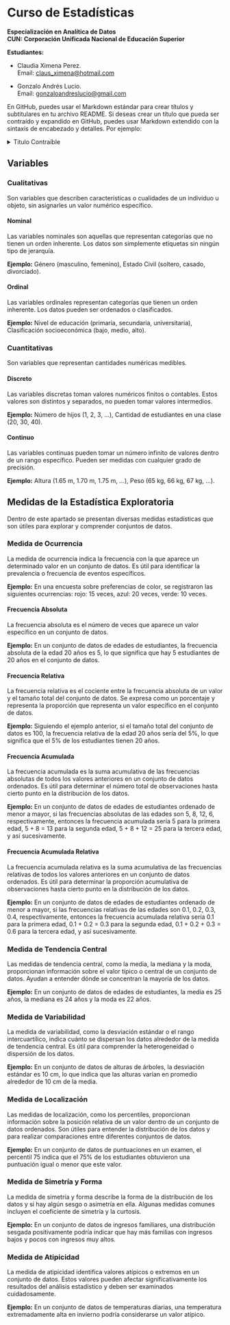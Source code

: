 # Curso de Estadísticas 
**Especialización en Analítica de Datos**  
**CUN: Corporación Unificada Nacional de Educación Superior**

**Estudiantes:**
- Claudia Ximena Perez.  
  Email: claus_ximena@hotmail.com
  
- Gonzalo Andrés Lucio.  
  Email: gonzaloandreslucio@gmail.com


En GitHub, puedes usar el Markdown estándar para crear títulos y subtitulares en tu archivo README. Si deseas crear un título que pueda ser contraído y expandido en GitHub, puedes usar Markdown extendido con la sintaxis de encabezado y detalles. Por ejemplo:

<details>
<summary>Titulo Contraíble</summary>

Contenido que estará oculto hasta que se expanda el título.

Puedes escribir aquí cualquier texto adicional, como ejemplos, explicaciones, etc.

</details>

## Variables

### Cualitativas 
Son variables que describen características o cualidades de un individuo u objeto, sin asignarles un valor numérico específico.

#### Nominal
Las variables nominales son aquellas que representan categorías que no tienen un orden inherente. Los datos son simplemente etiquetas sin ningún tipo de jerarquía.

**Ejemplo:** Género (masculino, femenino), Estado Civil (soltero, casado, divorciado).

#### Ordinal
Las variables ordinales representan categorías que tienen un orden inherente. Los datos pueden ser ordenados o clasificados.

**Ejemplo:** Nivel de educación (primaria, secundaria, universitaria), Clasificación socioeconómica (bajo, medio, alto).

### Cuantitativas 
Son variables que representan cantidades numéricas medibles.

#### Discreto
Las variables discretas toman valores numéricos finitos o contables. Estos valores son distintos y separados, no pueden tomar valores intermedios.

**Ejemplo:** Número de hijos (1, 2, 3, ...), Cantidad de estudiantes en una clase (20, 30, 40).

#### Continuo
Las variables continuas pueden tomar un número infinito de valores dentro de un rango específico. Pueden ser medidas con cualquier grado de precisión.

**Ejemplo:** Altura (1.65 m, 1.70 m, 1.75 m, ...), Peso (65 kg, 66 kg, 67 kg, ...).


## Medidas de la Estadística Exploratoria

Dentro de este apartado se presentan diversas medidas estadísticas que son útiles para explorar y comprender conjuntos de datos.

### Medida de Ocurrencia

La medida de ocurrencia indica la frecuencia con la que aparece un determinado valor en un conjunto de datos. Es útil para identificar la prevalencia o frecuencia de eventos específicos.

**Ejemplo:** En una encuesta sobre preferencias de color, se registraron las siguientes ocurrencias: rojo: 15 veces, azul: 20 veces, verde: 10 veces.

#### Frecuencia Absoluta

La frecuencia absoluta es el número de veces que aparece un valor específico en un conjunto de datos.

**Ejemplo:** En un conjunto de datos de edades de estudiantes, la frecuencia absoluta de la edad 20 años es 5, lo que significa que hay 5 estudiantes de 20 años en el conjunto de datos.

#### Frecuencia Relativa

La frecuencia relativa es el cociente entre la frecuencia absoluta de un valor y el tamaño total del conjunto de datos. Se expresa como un porcentaje y representa la proporción que representa un valor específico en el conjunto de datos.

**Ejemplo:** Siguiendo el ejemplo anterior, si el tamaño total del conjunto de datos es 100, la frecuencia relativa de la edad 20 años sería del 5%, lo que significa que el 5% de los estudiantes tienen 20 años.

#### Frecuencia Acumulada

La frecuencia acumulada es la suma acumulativa de las frecuencias absolutas de todos los valores anteriores en un conjunto de datos ordenados. Es útil para determinar el número total de observaciones hasta cierto punto en la distribución de los datos.

**Ejemplo:** En un conjunto de datos de edades de estudiantes ordenado de menor a mayor, si las frecuencias absolutas de las edades son 5, 8, 12, 6, respectivamente, entonces la frecuencia acumulada sería 5 para la primera edad, 5 + 8 = 13 para la segunda edad, 5 + 8 + 12 = 25 para la tercera edad, y así sucesivamente.


#### Frecuencia Acumulada Relativa

La frecuencia acumulada relativa es la suma acumulativa de las frecuencias relativas de todos los valores anteriores en un conjunto de datos ordenados. Es útil para determinar la proporción acumulativa de observaciones hasta cierto punto en la distribución de los datos.

**Ejemplo:** En un conjunto de datos de edades de estudiantes ordenado de menor a mayor, si las frecuencias relativas de las edades son 0.1, 0.2, 0.3, 0.4, respectivamente, entonces la frecuencia acumulada relativa sería 0.1 para la primera edad, 0.1 + 0.2 = 0.3 para la segunda edad, 0.1 + 0.2 + 0.3 = 0.6 para la tercera edad, y así sucesivamente.


### Medida de Tendencia Central

Las medidas de tendencia central, como la media, la mediana y la moda, proporcionan información sobre el valor típico o central de un conjunto de datos. Ayudan a entender dónde se concentran la mayoría de los datos.

**Ejemplo:** En un conjunto de datos de edades de estudiantes, la media es 25 años, la mediana es 24 años y la moda es 22 años.

### Medida de Variabilidad

La medida de variabilidad, como la desviación estándar o el rango intercuartílico, indica cuánto se dispersan los datos alrededor de la medida de tendencia central. Es útil para comprender la heterogeneidad o dispersión de los datos.

**Ejemplo:** En un conjunto de datos de alturas de árboles, la desviación estándar es 10 cm, lo que indica que las alturas varían en promedio alrededor de 10 cm de la media.

### Medida de Localización

Las medidas de localización, como los percentiles, proporcionan información sobre la posición relativa de un valor dentro de un conjunto de datos ordenados. Son útiles para entender la distribución de los datos y para realizar comparaciones entre diferentes conjuntos de datos.

**Ejemplo:** En un conjunto de datos de puntuaciones en un examen, el percentil 75 indica que el 75% de los estudiantes obtuvieron una puntuación igual o menor que este valor.

### Medida de Simetría y Forma

La medida de simetría y forma describe la forma de la distribución de los datos y si hay algún sesgo o asimetría en ella. Algunas medidas comunes incluyen el coeficiente de simetría y la curtosis.

**Ejemplo:** En un conjunto de datos de ingresos familiares, una distribución sesgada positivamente podría indicar que hay más familias con ingresos bajos y pocos con ingresos muy altos.

### Medida de Atipicidad

La medida de atipicidad identifica valores atípicos o extremos en un conjunto de datos. Estos valores pueden afectar significativamente los resultados del análisis estadístico y deben ser examinados cuidadosamente.

**Ejemplo:** En un conjunto de datos de temperaturas diarias, una temperatura extremadamente alta en invierno podría considerarse un valor atípico.
